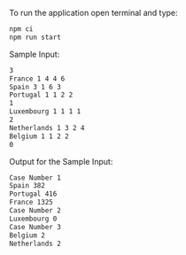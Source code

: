 To run the application open terminal and type:

```sh
npm ci
npm run start
```

Sample Input:

```sh
3
France 1 4 4 6
Spain 3 1 6 3
Portugal 1 1 2 2
1
Luxembourg 1 1 1 1
2
Netherlands 1 3 2 4
Belgium 1 1 2 2
0
```

Output for the Sample Input:

```sh
Case Number 1
Spain 382
Portugal 416
France 1325
Case Number 2
Luxembourg 0
Case Number 3
Belgium 2
Netherlands 2
```
